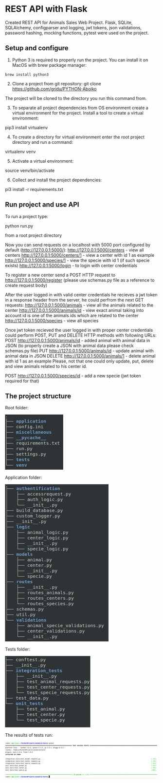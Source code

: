 # REST API with Flask

Created REST API for Animals Sales Web Project.
Flask, SQLite, SQLAlchemy, configparser and logging, jwt tokens, json validations, password hashing,
mocking functions, pytest were used on the project.

## Setup and configure
1) Python 3 is required to properly run the project. You can install it on MacOS with brew package manager:
```
brew install python3
```
2) Clone a project from git repository:
git clone https://github.com/gridu/PYTHON-Aboiko

The project will be cloned to the directory you run this command from.

3) To separate all project dependencies from OS environment create a virtual environment for the project.
Install a tool to create a virtual environment:

pip3 install virtualenv

4) To create a directory for virtual environment enter the root project directory and run a command:

virtualenv venv

5) Activate a virtual environment:

source venv/bin/activate

6) Collect and install the project dependencies:

pi3 install -r requirements.txt

## Run project and use API
To run a project type:

python run.py

from a root project directory

Now you can send requests on a localhost with 5000 port configured by default (http://127.0.0.1:5000/):
http://127.0.0.1:5000/centers - view all centers
http://127.0.0.1:5000/centers/1 - view a center with id 1 as example
http://127.0.0.1:5000/species/1 - view the specie with id 1 (if such specie exists)
http://127.0.0.1:5000/login - to login with center credentials

To register a new center send a POST HTTP request to
http://127.0.0.1:5000/register (please use schemas.py file as a reference to create request body)

After the user logged in with valid center credentials he recieves a jwt token in a response header from the server, he could perfrom the next GET requests:
http://127.0.0.1:5000/animals - view all the animals related to the center
http://127.0.0.1:5000/animals/id - view exact animal taking into account id is one of the animals ids which are related to the center
http://127.0.0.1:5000/species - view all species

Once jwt token recieved the user logged in with proper center credentials could perform POST, PUT and DELETE
HTTP methods with following URLs:
POST http://127.0.0.1:5000/animals/id - added animal with animal data in JSON (to properly create a JSON with animal data please check schemas.py file)
PUT http://127.0.0.1:5000/animals/id - update animal with animal data in JSON
DELETE http://127.0.0.1:5000/animals/1 - delete animal with id 1 as an example
Please, not that one could only update, put, delete and view animals related to his center id.

POST http://127.0.0.1:5000/species/id - add a new specie (jwt token required for that)

## The project structure
Root folder:

![alt text](https://github.com/gridu/PYTHON-Aboiko/blob/master/miscellaneous/images/Selection_266.png)

Application folder:

![alt text](https://github.com/gridu/PYTHON-Aboiko/blob/master/miscellaneous/images/app_structure.png)
    
Tests folder:

![alt text](https://github.com/gridu/PYTHON-Aboiko/blob/develop/miscellaneous/images/tests_structure.png)

The results of tests run:

![Pytest results](https://github.com/gridu/PYTHON-Aboiko/blob/develop/miscellaneous/images/test_results.png)
